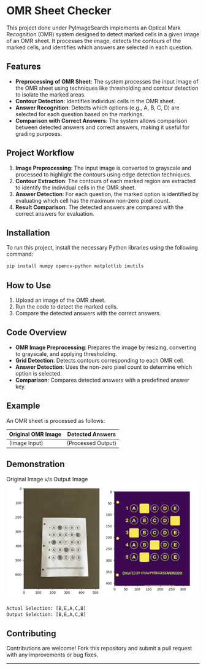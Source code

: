 
# OMR Sheet Checker

This project done under PyImageSearch implements an Optical Mark Recognition (OMR) system designed to detect marked cells in a given image of an OMR sheet. It processes the image, detects the contours of the marked cells, and identifies which answers are selected in each question.

## Features

- **Preprocessing of OMR Sheet**: The system processes the input image of the OMR sheet using techniques like thresholding and contour detection to isolate the marked areas.
- **Contour Detection**: Identifies individual cells in the OMR sheet.
- **Answer Recognition**: Detects which options (e.g., A, B, C, D) are selected for each question based on the markings.
- **Comparison with Correct Answers**: The system allows comparison between detected answers and correct answers, making it useful for grading purposes.

## Project Workflow

1. **Image Preprocessing**: The input image is converted to grayscale and processed to highlight the contours using edge detection techniques.
2. **Contour Extraction**: The contours of each marked region are extracted to identify the individual cells in the OMR sheet.
3. **Answer Detection**: For each question, the marked option is identified by evaluating which cell has the maximum non-zero pixel count.
4. **Result Comparison**: The detected answers are compared with the correct answers for evaluation.

## Installation

To run this project, install the necessary Python libraries using the following command:

```bash
pip install numpy opencv-python matplotlib imutils
```

## How to Use

1. Upload an image of the OMR sheet.
2. Run the code to detect the marked cells.
3. Compare the detected answers with the correct answers.

## Code Overview

- **OMR Image Preprocessing**: Prepares the image by resizing, converting to grayscale, and applying thresholding.
- **Grid Detection**: Detects contours corresponding to each OMR cell.
- **Answer Detection**: Uses the non-zero pixel count to determine which option is selected.
- **Comparison**: Compares detected answers with a predefined answer key.

## Example

An OMR sheet is processed as follows:

| Original OMR Image | Detected Answers |
|-------------|------------|
| (Image Input)      | (Processed Output)|


## Demonstration
Original Image v/s Output Image
<img src="https://raw.githubusercontent.com/Mayankgbrc/OMR-Sheet-Checker/refs/heads/main/image/output.png" />


```
Actual Selection: [B,E,A,C,B]
Output Selection: [B,E,A,C,B]
```

## Contributing

Contributions are welcome! Fork this repository and submit a pull request with any improvements or bug fixes.

---
